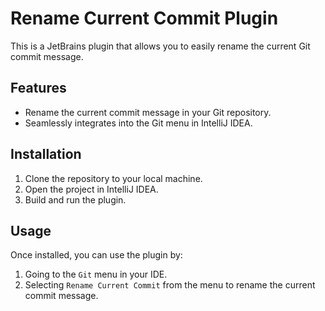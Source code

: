 # Rename Current Commit Plugin

This is a JetBrains plugin that allows you to easily rename the current Git commit message.

## Features
- Rename the current commit message in your Git repository.
- Seamlessly integrates into the Git menu in IntelliJ IDEA.

## Installation
1. Clone the repository to your local machine.
2. Open the project in IntelliJ IDEA.
3. Build and run the plugin.

## Usage
Once installed, you can use the plugin by:
1. Going to the `Git` menu in your IDE.
2. Selecting `Rename Current Commit` from the menu to rename the current commit message.
